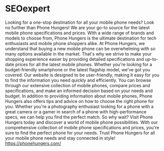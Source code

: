 # SEOexpert
Looking for a one-stop destination for all your mobile phone needs? Look no further than Phone Hungers! We are your go-to source for the latest mobile phone specifications and prices. With a wide range of brands and models to choose from, Phone Hungers is the ultimate destination for tech enthusiasts and mobile phone shoppers alike.
At Phone Hungers, we understand that buying a new mobile phone can be overwhelming with so many options available in the market. That's why we strive to make your shopping experience easier by providing detailed specifications and up-to-date prices for all the latest mobile phones. Whether you're looking for a budget-friendly smartphone or the latest flagship model, we've got you covered.
Our website is designed to be user-friendly, making it easy for you to find the information you need quickly and efficiently. You can browse through our extensive collection of mobile phones, compare prices and specifications, and make an informed decision based on your needs and budget.
In addition to providing information about mobile phones, Phone Hungers also offers tips and advice on how to choose the right phone for you. Whether you're a photography enthusiast looking for a phone with a great camera or a gamer in search of a phone with high-performance specs, we can help you find the perfect match.
So why wait? Visit Phone Hungers today and discover a world of mobile phone possibilities. With our comprehensive collection of mobile phone specifications and prices, you're sure to find the perfect phone for your needs. Trust Phone Hungers for all your mobile phone needs and stay connected in style!
https://phonehungers.com/
